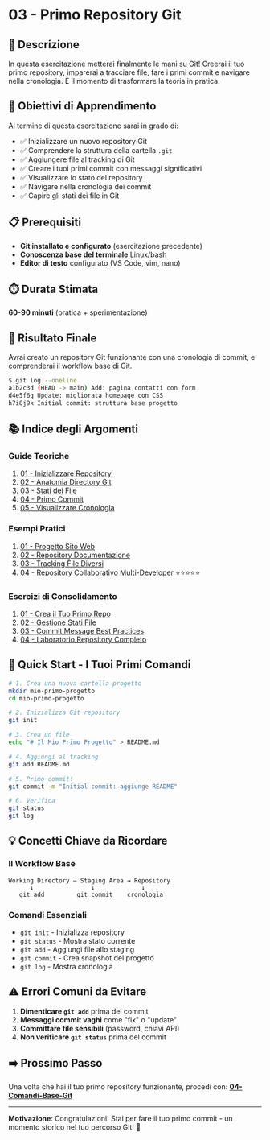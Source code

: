 # 03 - Primo Repository Git

## 📖 Descrizione

In questa esercitazione metterai finalmente le mani su Git! Creerai il tuo primo repository, imparerai a tracciare file, fare i primi commit e navigare nella cronologia. È il momento di trasformare la teoria in pratica.

## 🎯 Obiettivi di Apprendimento

Al termine di questa esercitazione sarai in grado di:

- ✅ Inizializzare un nuovo repository Git
- ✅ Comprendere la struttura della cartella `.git`
- ✅ Aggiungere file al tracking di Git
- ✅ Creare i tuoi primi commit con messaggi significativi
- ✅ Visualizzare lo stato del repository
- ✅ Navigare nella cronologia dei commit
- ✅ Capire gli stati dei file in Git

## 📋 Prerequisiti

- **Git installato e configurato** (esercitazione precedente)
- **Conoscenza base del terminale** Linux/bash
- **Editor di testo** configurato (VS Code, vim, nano)

## ⏱️ Durata Stimata

**60-90 minuti** (pratica + sperimentazione)

## 🎯 Risultato Finale

Avrai creato un repository Git funzionante con una cronologia di commit, e comprenderai il workflow base di Git.

```bash
$ git log --oneline
a1b2c3d (HEAD -> main) Add: pagina contatti con form
d4e5f6g Update: migliorata homepage con CSS
h7i8j9k Initial commit: struttura base progetto
```

## 📚 Indice degli Argomenti

### Guide Teoriche
1. [01 - Inizializzare Repository](./guide/01-inizializzare-repository.md)
2. [02 - Anatomia Directory Git](./guide/02-anatomia-directory-git.md)
3. [03 - Stati dei File](./guide/03-stati-file.md)
4. [04 - Primo Commit](./guide/04-primo-commit.md)
5. [05 - Visualizzare Cronologia](./guide/05-visualizzare-cronologia.md)

### Esempi Pratici
1. [01 - Progetto Sito Web](./esempi/01-progetto-sito-web.md)
2. [02 - Repository Documentazione](./esempi/02-repository-documentazione.md)
3. [03 - Tracking File Diversi](./esempi/03-tracking-file-diversi.md)
4. [04 - Repository Collaborativo Multi-Developer](./esempi/04-repository-collaborativo-multi-developer.md) ⭐⭐⭐⭐⭐

### Esercizi di Consolidamento
1. [01 - Crea il Tuo Primo Repo](./esercizi/01-primo-repo.md)
2. [02 - Gestione Stati File](./esercizi/02-gestione-stati-file.md)
3. [03 - Commit Message Best Practices](./esercizi/03-commit-messages.md)
4. [04 - Laboratorio Repository Completo](./esercizi/04-laboratorio-repository.md)

## 🚀 Quick Start - I Tuoi Primi Comandi

```bash
# 1. Crea una nuova cartella progetto
mkdir mio-primo-progetto
cd mio-primo-progetto

# 2. Inizializza Git repository
git init

# 3. Crea un file
echo "# Il Mio Primo Progetto" > README.md

# 4. Aggiungi al tracking
git add README.md

# 5. Primo commit!
git commit -m "Initial commit: aggiunge README"

# 6. Verifica
git status
git log
```

## 💡 Concetti Chiave da Ricordare

### Il Workflow Base
```
Working Directory → Staging Area → Repository
      ↓                ↓             ↓
   git add         git commit    cronologia
```

### Comandi Essenziali
- `git init` - Inizializza repository
- `git status` - Mostra stato corrente
- `git add` - Aggiungi file allo staging
- `git commit` - Crea snapshot del progetto
- `git log` - Mostra cronologia

## ⚠️ Errori Comuni da Evitare

1. **Dimenticare `git add`** prima del commit
2. **Messaggi commit vaghi** come "fix" o "update"
3. **Committare file sensibili** (password, chiavi API)
4. **Non verificare `git status`** prima del commit

## ➡️ Prossimo Passo

Una volta che hai il tuo primo repository funzionante, procedi con:
**[04-Comandi-Base-Git](../04-Comandi-Base-Git/)**

---

**Motivazione**: Congratulazioni! Stai per fare il tuo primo commit - un momento storico nel tuo percorso Git! 🎉
